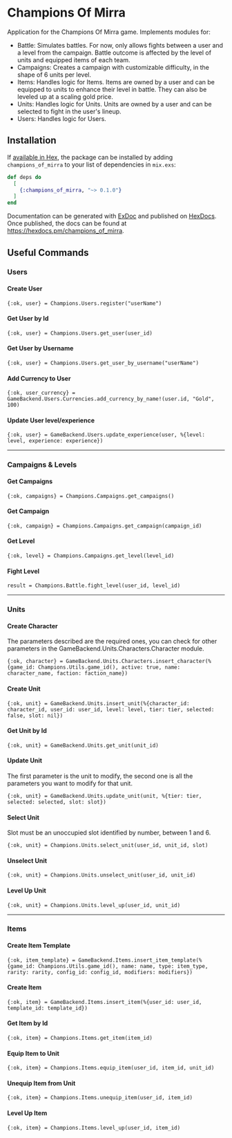 # Champions Of Mirra

Application for the Champions Of Mirra game. Implements modules for:

- Battle: Simulates battles. For now, only allows fights between a user and a level from the campaign. Battle outcome is affected by the level of units and equipped items of each team.
- Campaigns: Creates a campaign with customizable difficulty, in the shape of 6 units per level.
- Items: Handles logic for Items. Items are owned by a user and can be equipped to units to enhance their level in battle. They can also be leveled up at a scaling gold price.
- Units: Handles logic for Units. Units are owned by a user and can be selected to fight in the user's lineup.
- Users: Handles logic for Users.

## Installation

If [available in Hex](https://hex.pm/docs/publish), the package can be installed
by adding `champions_of_mirra` to your list of dependencies in `mix.exs`:

```elixir
def deps do
  [
    {:champions_of_mirra, "~> 0.1.0"}
  ]
end
```

Documentation can be generated with [ExDoc](https://github.com/elixir-lang/ex_doc)
and published on [HexDocs](https://hexdocs.pm). Once published, the docs can
be found at <https://hexdocs.pm/champions_of_mirra>.

## Useful Commands

### Users

#### Create User

```
{:ok, user} = Champions.Users.register("userName")
```

#### Get User by Id

```
{:ok, user} = Champions.Users.get_user(user_id)
```

#### Get User by Username

```
{:ok, user} = Champions.Users.get_user_by_username("userName")
```

#### Add Currency to User

```
{:ok, user_currency} = GameBackend.Users.Currencies.add_currency_by_name!(user.id, "Gold", 100)
```

#### Update User level/experience

```
{:ok, user} = GameBackend.Users.update_experience(user, %{level: level, experience: experience})
```

---

### Campaigns & Levels

#### Get Campaigns

```
{:ok, campaigns} = Champions.Campaigns.get_campaigns()
```

#### Get Campaign

```
{:ok, campaign} = Champions.Campaigns.get_campaign(campaign_id)
```

#### Get Level

```
{:ok, level} = Champions.Campaigns.get_level(level_id)
```

#### Fight Level

```
result = Champions.Battle.fight_level(user_id, level_id)
```

---

### Units

#### Create Character
The parameters described are the required ones, you can check for other parameters in the GameBackend.Units.Characters.Character module.

```
{:ok, character} = GameBackend.Units.Characters.insert_character(%{game_id: Champions.Utils.game_id(), active: true, name: character_name, faction: faction_name})
```

#### Create Unit

```
{:ok, unit} = GameBackend.Units.insert_unit(%{character_id: character_id, user_id: user_id, level: level, tier: tier, selected: false, slot: nil})
```

#### Get Unit by Id
```
{:ok, unit} = GameBackend.Units.get_unit(unit_id)
```

#### Update Unit
The first parameter is the unit to modify, the second one is all the parameters you want to modify for that unit.

```
{:ok, unit} = GameBackend.Units.update_unit(unit, %{tier: tier, selected: selected, slot: slot})
```

#### Select Unit
Slot must be an unoccupied slot identified by number, between 1 and 6.

```
{:ok, unit} = Champions.Units.select_unit(user_id, unit_id, slot)
```

#### Unselect Unit

```
{:ok, unit} = Champions.Units.unselect_unit(user_id, unit_id)
```

#### Level Up Unit

```
{:ok, unit} = Champions.Units.level_up(user_id, unit_id)
```

---

### Items

#### Create Item Template

```
{:ok, item_template} = GameBackend.Items.insert_item_template(%{game_id: Champions.Utils.game_id(), name: name, type: item_type, rarity: rarity, config_id: config_id, modifiers: modifiers})
```

#### Create Item
```
{:ok, item} = GameBackend.Items.insert_item(%{user_id: user_id, template_id: template_id})
```

#### Get Item by Id

```
{:ok, item} = Champions.Items.get_item(item_id)
```

#### Equip Item to Unit

```
{:ok, item} = Champions.Items.equip_item(user_id, item_id, unit_id)
```

#### Unequip Item from Unit

```
{:ok, item} = Champions.Items.unequip_item(user_id, item_id)
```

#### Level Up Item

```
{:ok, item} = Champions.Items.level_up(user_id, item_id)
```

